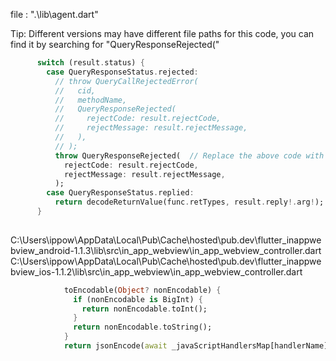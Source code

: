 file : ".\lib\agent.dart"

Tip: Different versions may have different file paths for this code, you can find it by searching for "QueryResponseRejected("

``` dart
      switch (result.status) {
        case QueryResponseStatus.rejected:
          // throw QueryCallRejectedError(
          //   cid,
          //   methodName,
          //   QueryResponseRejected(
          //     rejectCode: result.rejectCode,
          //     rejectMessage: result.rejectMessage,
          //   ),
          // );
          throw QueryResponseRejected(  // Replace the above code with the code here
            rejectCode: result.rejectCode,
            rejectMessage: result.rejectMessage,
          );
        case QueryResponseStatus.replied:
          return decodeReturnValue(func.retTypes, result.reply!.arg!);
      }
      
```


C:\Users\ippow\AppData\Local\Pub\Cache\hosted\pub.dev\flutter_inappwebview_android-1.1.3\lib\src\in_app_webview\in_app_webview_controller.dart
C:\Users\ippow\AppData\Local\Pub\Cache\hosted\pub.dev\flutter_inappwebview_ios-1.1.2\lib\src\in_app_webview\in_app_webview_controller.dart

``` dart
            toEncodable(Object? nonEncodable) {
              if (nonEncodable is BigInt) {
                return nonEncodable.toInt();
              }
              return nonEncodable.toString();
            }
            return jsonEncode(await _javaScriptHandlersMap[handlerName]!(args), toEncodable: toEncodable);
```
